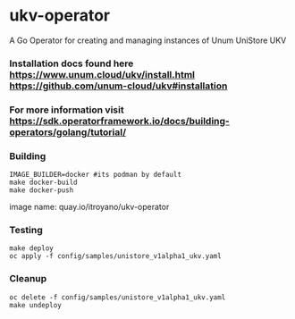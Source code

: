 # ukv-operator
A Go Operator for creating and managing instances of Unum UniStore UKV

### Installation docs found here https://www.unum.cloud/ukv/install.html https://github.com/unum-cloud/ukv#installation

### For more information visit https://sdk.operatorframework.io/docs/building-operators/golang/tutorial/

### Building
```
IMAGE_BUILDER=docker #its podman by default
make docker-build
make docker-push
```
image name: quay.io/itroyano/ukv-operator

### Testing
```
make deploy
oc apply -f config/samples/unistore_v1alpha1_ukv.yaml 
```
### Cleanup
```
oc delete -f config/samples/unistore_v1alpha1_ukv.yaml 
make undeploy
```